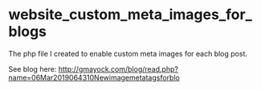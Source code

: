 # website_custom_meta_images_for_blogs
The php file I created to enable custom meta images for each blog post.

See blog here: http://gmayock.com/blog/read.php?name=06Mar2019064310Newimagemetatagsforblo
